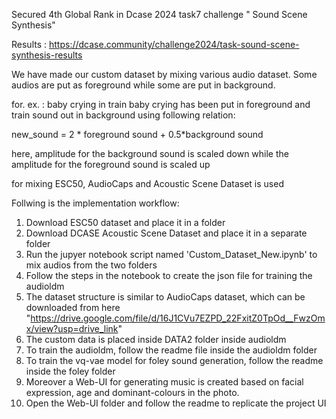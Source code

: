Secured 4th Global Rank in Dcase 2024 task7 challenge " Sound Scene Synthesis"

Results :  https://dcase.community/challenge2024/task-sound-scene-synthesis-results

We have made our custom dataset by mixing various audio dataset. Some audios are put as foreground while some are put in background.

for. ex. : baby crying in train
baby crying has been put in foreground and train sound out in background 
using following relation:

new_sound = 2 * foreground sound + 0.5*background sound 

here, amplitude for the background sound is scaled down while the amplitude for the foreground sound is scaled up

for mixing ESC50, AudioCaps and Acoustic Scene Dataset is used

Follwing is the implementation workflow:

1) Download ESC50 dataset and place it in a folder
2) Download DCASE Acoustic Scene Dataset and place it in a separate folder
3) Run the jupyer notebook script named 'Custom_Dataset_New.ipynb' to mix audios from the two folders
4) Follow the steps in the notebook to create the json file for training the audioldm
5) The dataset structure is similar to AudioCaps dataset, which can be downloaded from here "https://drive.google.com/file/d/16J1CVu7EZPD_22FxitZ0TpOd__FwzOmx/view?usp=drive_link"
6) The custom data is placed inside DATA2 folder inside audioldm
7) To train the audioldm, follow the readme file inside the audioldm folder
8) To train the vq-vae model for foley sound generation, follow the readme inside the foley folder
9) Moreover a Web-UI for generating music is created based on facial expression, age and dominant-colours in the photo. 
10) Open the Web-UI folder and follow the readme to replicate the project UI

